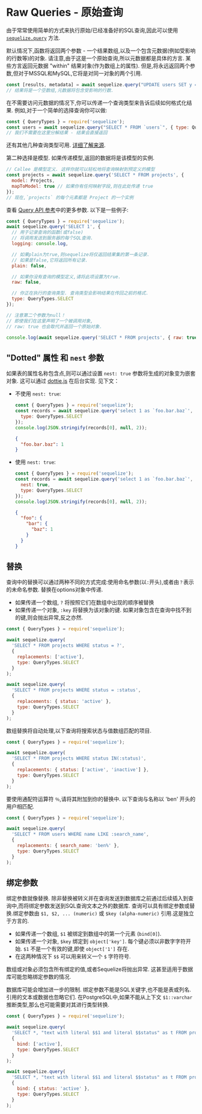 # Raw Queries - 原始查询

由于常常使用简单的方式来执行原始/已经准备好的SQL查询,因此可以使用 [`sequelize.query`](https://sequelize.org/api/v6/class/src/sequelize.js~Sequelize.html#instance-method-query) 方法.

默认情况下,函数将返回两个参数 - 一个结果数组,以及一个包含元数据(例如受影响的行数等)的对象. 请注意,由于这是一个原始查询,所以元数据都是具体的方言. 某些方言返回元数据 "within" 结果对象(作为数组上的属性). 但是,将永远返回两个参数,但对于MSSQL和MySQL,它将是对同一对象的两个引用.

```js
const [results, metadata] = await sequelize.query("UPDATE users SET y = 42 WHERE x = 12");
// 结果将是一个空数组,元数据将包含受影响的行数.
```

在不需要访问元数据的情况下,你可以传递一个查询类型来告诉后续如何格式化结果. 例如,对于一个简单的选择查询你可以做:

```js
const { QueryTypes } = require('sequelize');
const users = await sequelize.query("SELECT * FROM `users`", { type: QueryTypes.SELECT });
// 我们不需要在这里分解结果 - 结果会直接返回

```

还有其他几种查询类型可用. [详细了解来源](https://github.com/sequelize/sequelize/blob/v6/src/query-types.js).

第二种选择是模型. 如果传递模型,返回的数据将是该模型的实例.

```js
// Callee 是模型定义. 这样你就可以轻松地将查询映射到预定义的模型
const projects = await sequelize.query('SELECT * FROM projects', {
  model: Projects,
  mapToModel: true // 如果你有任何映射字段,则在此处传递 true
});
// 现在,`projects` 的每个元素都是 Project 的一个实例
```

查看 [Query API 参考](https://sequelize.org/api/v6/class/src/sequelize.js~Sequelize.html#instance-method-query)中的更多参数. 以下是一些例子:

```js
const { QueryTypes } = require('sequelize');
await sequelize.query('SELECT 1', {
  // 用于记录查询的函数(或false)
  // 将调用发送到服务器的每个SQL查询.
  logging: console.log,

  // 如果plain为true,则sequelize将仅返回结果集的第一条记录. 
  // 如果是false,它将返回所有记录.
  plain: false,

  // 如果你没有查询的模型定义,请将此项设置为true.
  raw: false,

  // 你正在执行的查询类型. 查询类型会影响结果在传回之前的格式.
  type: QueryTypes.SELECT
});

// 注意第二个参数为null！
// 即使我们在这里声明了一个被调用对象,
// raw: true 也会取代并返回一个原始对象.

console.log(await sequelize.query('SELECT * FROM projects', { raw: true }));
```

## "Dotted" 属性 和 `nest` 参数

如果表的属性名称包含点,则可以通过设置 `nest: true` 参数将生成的对象变为嵌套对象. 这可以通过 [dottie.js](https://github.com/mickhansen/dottie.js/) 在后台实现. 见下文：

* 不使用 `nest: true`:

  ```js
  const { QueryTypes } = require('sequelize');
  const records = await sequelize.query('select 1 as `foo.bar.baz`', {
    type: QueryTypes.SELECT
  });
  console.log(JSON.stringify(records[0], null, 2));
  ```

  ```json
  {
    "foo.bar.baz": 1
  }
  ```

* 使用 `nest: true`:

  ```js
  const { QueryTypes } = require('sequelize');
  const records = await sequelize.query('select 1 as `foo.bar.baz`', {
    nest: true,
    type: QueryTypes.SELECT
  });
  console.log(JSON.stringify(records[0], null, 2));
  ```

  ```json
  {
    "foo": {
      "bar": {
        "baz": 1
      }
    }
  }
  ```

## 替换

查询中的替换可以通过两种不同的方式完成:使用命名参数(以`:`开头),或者由`？`表示的未命名参数. 替换在options对象中传递.

* 如果传递一个数组, `?` 将按照它们在数组中出现的顺序被替换
* 如果传递一个对象, `:key` 将替换为该对象的键. 如果对象包含在查询中找不到的键,则会抛出异常,反之亦然.

```js
const { QueryTypes } = require('sequelize');

await sequelize.query(
  'SELECT * FROM projects WHERE status = ?',
  {
    replacements: ['active'],
    type: QueryTypes.SELECT
  }
);

await sequelize.query(
  'SELECT * FROM projects WHERE status = :status',
  {
    replacements: { status: 'active' },
    type: QueryTypes.SELECT
  }
);
```

数组替换将自动处理,以下查询将搜索状态与值数组匹配的项目.

```js
const { QueryTypes } = require('sequelize');

await sequelize.query(
  'SELECT * FROM projects WHERE status IN(:status)',
  {
    replacements: { status: ['active', 'inactive'] },
    type: QueryTypes.SELECT
  }
);
```

要使用通配符运算符 `％`,请将其附加到你的替换中. 以下查询与名称以 'ben' 开头的用户相匹配.

```js
const { QueryTypes } = require('sequelize');

await sequelize.query(
  'SELECT * FROM users WHERE name LIKE :search_name',
  {
    replacements: { search_name: 'ben%' },
    type: QueryTypes.SELECT
  }
);
```

## 绑定参数

绑定参数就像替换. 除非替换被转义并在查询发送到数据库之前通过后续插入到查询中,而将绑定参数发送到SQL查询文本之外的数据库. 查询可以具有绑定参数或替换.绑定参数由 `$1, $2, ... (numeric)` 或 `$key (alpha-numeric)` 引用.这是独立于方言的.

* 如果传递一个数组, `$1` 被绑定到数组中的第一个元素 (`bind[0]`).
* 如果传递一个对象, `$key` 绑定到 `object['key']`. 每个键必须以非数字字符开始. `$1` 不是一个有效的键,即使 `object['1']` 存在.
* 在这两种情况下 `$$` 可以用来转义一个 `$` 字符符号.

数组或对象必须包含所有绑定的值,或者Sequelize将抛出异常. 这甚至适用于数据库可能忽略绑定参数的情况.

数据库可能会增加进一步的限制. 绑定参数不能是SQL关键字,也不能是表或列名. 引用的文本或数据也忽略它们. 在PostgreSQL中,如果不能从上下文 `$1::varchar` 推断类型,那么也可能需要对其进行类型转换.

```js
const { QueryTypes } = require('sequelize');

await sequelize.query(
  'SELECT *, "text with literal $$1 and literal $$status" as t FROM projects WHERE status = $1',
  {
    bind: ['active'],
    type: QueryTypes.SELECT
  }
);

await sequelize.query(
  'SELECT *, "text with literal $$1 and literal $$status" as t FROM projects WHERE status = $status',
  {
    bind: { status: 'active' },
    type: QueryTypes.SELECT
  }
);
```

